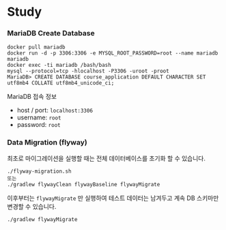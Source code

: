 # Study

### MariaDB Create Database
```
docker pull mariadb
docker run -d -p 3306:3306 -e MYSQL_ROOT_PASSWORD=root --name mariadb mariadb 
docker exec -ti mariadb /bash/bash
mysql --protocol=tcp -hlocalhost -P3306 -uroot -proot
MariaDB> CREATE DATABASE course_application DEFAULT CHARACTER SET utf8mb4 COLLATE utf8mb4_unicode_ci;
```

MariaDB 접속 정보

* host / port: `localhost:3306`
* username: `root`
* password: `root`

### Data Migration (flyway)

최초로 마이그레이션을 실행할 때는 전체 데이터베이스를 초기화 할 수 있습니다.

```
./flyway-migration.sh
또는
./gradlew flywayClean flywayBaseline flywayMigrate
```

이후부터는 `flywayMigrate` 만 실행하여 테스트 데이터는 남겨두고 계속 DB 스키마만 변경할 수 있습니다.

```
./gradlew flywayMigrate
```
